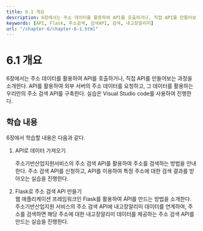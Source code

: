 ```yaml
---
title: 6.1 개요
description: 6장에서는 주소 데이터를 활용하여 API를 호출하거나, 직접 API를 만들어보는 과정을 소개한다. API를 활용하여 외부 서버의 주소 데이터를 요청하고, 그 데이터를 활용하는 우리만의 주소 검색 API를 구축한다.
keywords: [API, Flask, 주소검색, 검색API, 검색, 내고장알리미]
url: "/chapter-6/chapter-6-1.html"
---
```


# 6.1 개요

6장에서는 주소 데이터를 활용하여 API를 호출하거나, 직접 API를 만들어보는 과정을 소개한다. API를 활용하여 외부 서버의 주소 데이터를 요청하고, 그 데이터를 활용하는 우리만의 주소 검색 API를 구축한다. 실습은 Visual Studio code를 사용하여 진행한다.

## 학습 내용

6장에서 학습할 내용은 다음과 같다.

1. API로 데이터 가져오기<br>

   주소기반산업지원서비스의 주소 검색 API를 활용하여 주소를 검색하는 방법을 안내한다. 주소 검색 API를 신청하고, API를 이용하여 특정 주소에 대한 검색 결과를 받아오는 실습을 진행한다.

2. Flask로 주소 검색 API 만들기<br>
   웹 애플리케이션 프레임워크인 Flask를 활용하여 API를 만드는 방법을 소개한다. 주소기반산업지원 서비스의 주소 검색 API에 내고장알리미 데이터를 연계하여, 주소를 검색하면 해당 주소에 대한 내고장알리미 데이터를 제공하는 주소 검색 API를 만드는 실습을 진행한다.
